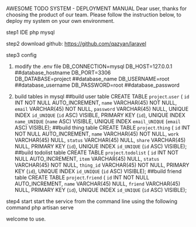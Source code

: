 AWESOME TODO SYSTEM - DEPLOYMENT MANUAL
Dear user, thanks for choosing the product of our team. Please follow the instruction below, to deploy my system on your own environment.

step1  IDE
php  mysql 

step2  download 
 github:	https://github.com/qazyan/laravel

step3  config
1.  modify the .env file
DB_CONNECTION=mysql	
DB_HOST=127.0.0.1 	##database_hostname
DB_PORT=3306		
DB_DATABASE=project	##database_name
DB_USERNAME=root	##database_username
DB_PASSWORD=root	##database_password

2.  build tables in mysql
##build user table
CREATE TABLE `project`.`user` (
  `id` INT NOT NULL AUTO_INCREMENT,
  `name` VARCHAR(45) NOT NULL,
  `email` VARCHAR(45) NOT NULL,
  `password` VARCHAR(45) NULL,
  UNIQUE INDEX `id_UNIQUE` (`id` ASC) VISIBLE,
  PRIMARY KEY (`id`),
  UNIQUE INDEX `name_UNIQUE` (`name` ASC) VISIBLE,
  UNIQUE INDEX `email_UNIQUE` (`email` ASC) VISIBLE);
##build thing table
CREATE TABLE `project`.`thing` (
  `id` INT NOT NULL AUTO_INCREMENT,
  `name` VARCHAR(45) NOT NULL,
  `work` VARCHAR(45) NULL,
  `status` VARCHAR(45) NULL,
  `share` VARCHAR(45) NULL,
  PRIMARY KEY (`id`),
  UNIQUE INDEX `id_UNIQUE` (`id` ASC) VISIBLE);
##build todolist table
CREATE TABLE `project`.`todolist` (
  `id` INT NOT NULL AUTO_INCREMENT,
  `item` VARCHAR(45) NULL,
  `status` VARCHAR(45) NOT NULL,
  `thing_id` VARCHAR(45) NOT NULL,
  PRIMARY KEY (`id`),
  UNIQUE INDEX `id_UNIQUE` (`id` ASC) VISIBLE);
##build friend table
CREATE TABLE `project`.`friend` (
  `id` INT NOT NULL AUTO_INCREMENT,
  `name` VARCHAR(45) NULL,
  `friend` VARCHAR(45) NULL,
  PRIMARY KEY (`id`),
  UNIQUE INDEX `id_UNIQUE` (`id` ASC) VISIBLE);

step4  start 
start the service from the command line using the following command
php artisan serve

welcome to use.